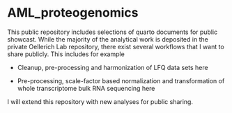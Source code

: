 # AML_proteogenomics

This public repository includes selections of quarto documents for public showcast. While the majority of the analytical work is deposited in the private Oellerich Lab repository, there exist several workflows that I want to share publicly. This includes for example

-   Cleanup, pre-processing and harmonization of LFQ data sets here

-   Pre-processing, scale-factor based normalization and transformation of whole transcriptome bulk RNA sequencing here

I will extend this repository with new analyses for public sharing.
